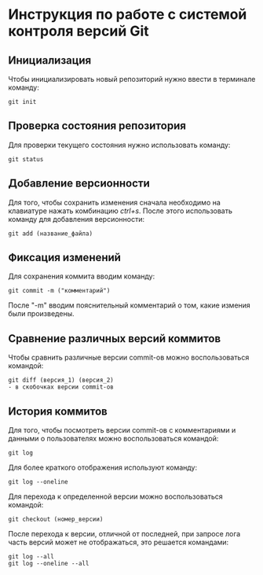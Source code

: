 # **Инструкция по работе с системой контроля версий Git**

## Инициализация

Чтобы инициализировать новый репозиторий нужно ввести в терминале команду:

    git init


## Проверка состояния репозитория

Для проверки текущего состояния нужно использовать команду:

    git status

## Добавление версионности

Для того, чтобы сохранить изменения сначала необходимо на клавиатуре нажать комбинацию *ctrl+s*. После этого использовать команду для добавления версионности:

    git add (название_файла)
## Фиксация изменений
Для сохранения коммита вводим команду:

    git commit -m ("комментарий")

После "-m" вводим пояснительный комментарий о том, какие измения были произведены.
## Сравнение различных версий коммитов
Чтобы сравнить различные версии commit-ов можно воспользоваться командой:

    git diff (версия_1) (версия_2)
    - в скобочках версии commit-ов

## История коммитов
Для того, чтобы посмотреть версии commit-ов с комментариями и данными о пользователях можно воспользоваться командой:

    git log

Для более краткого отображения используют команду:

    git log --oneline

Для перехода к определенной версии можно воспользоваться командой:

    git checkout (номер_версии)

После перехода к версии, отличной от последней, при запросе лога часть версий может не отображаться, это решается командами:

    git log --all
    git log --oneline --all
